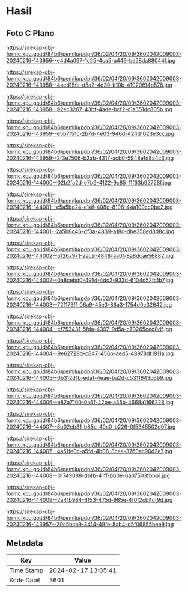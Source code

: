 # Hasil

## Foto C Plano

https://sirekap-obj-formc.kpu.go.id/84b6/pemilu/pdpr/36/02/04/20/09/3602042009003-20240216-143956--e4d4a097-1c25-4ca5-a449-be58da88044f.jpg

https://sirekap-obj-formc.kpu.go.id/84b6/pemilu/pdpr/36/02/04/20/09/3602042009003-20240216-143958--4aed15fe-d5a2-4d30-b10b-41020f94b578.jpg

https://sirekap-obj-formc.kpu.go.id/84b6/pemilu/pdpr/36/02/04/20/09/3602042009003-20240216-143958--92ec3267-43bf-4ade-bcf2-c1a351dc805b.jpg

https://sirekap-obj-formc.kpu.go.id/84b6/pemilu/pdpr/36/02/04/20/09/3602042009003-20240216-143959--e5b7f51c-2b7d-4e03-946d-424d1023e3cc.jpg

https://sirekap-obj-formc.kpu.go.id/84b6/pemilu/pdpr/36/02/04/20/09/3602042009003-20240216-143959--2f3e7506-b2ab-4317-acb0-5948e1d8a4c3.jpg

https://sirekap-obj-formc.kpu.go.id/84b6/pemilu/pdpr/36/02/04/20/09/3602042009003-20240216-144000--02b2fa2d-e7b9-4122-9c85-f1f63b92728f.jpg

https://sirekap-obj-formc.kpu.go.id/84b6/pemilu/pdpr/36/02/04/20/09/3602042009003-20240216-144001--e5a5bd24-e14f-408d-8198-44a109cc0be2.jpg

https://sirekap-obj-formc.kpu.go.id/84b6/pemilu/pdpr/36/02/04/20/09/3602042009003-20240216-144001--2a5b6c46-df3a-4839-a18c-dbe358ed8d8c.jpg

https://sirekap-obj-formc.kpu.go.id/84b6/pemilu/pdpr/36/02/04/20/09/3602042009003-20240216-144002--5126a971-2ac9-4848-aa0f-8a8dcae56882.jpg

https://sirekap-obj-formc.kpu.go.id/84b6/pemilu/pdpr/36/02/04/20/09/3602042009003-20240216-144002--0a8cebd0-4914-4dc2-933d-6104d52fc1b7.jpg

https://sirekap-obj-formc.kpu.go.id/84b6/pemilu/pdpr/36/02/04/20/09/3602042009003-20240216-144003--72f173ff-06a9-45e3-86a3-1754d0c32642.jpg

https://sirekap-obj-formc.kpu.go.id/84b6/pemilu/pdpr/36/02/04/20/09/3602042009003-20240216-144004--cf753431-5fda-4397-9d5a-c70265ced0df.jpg

https://sirekap-obj-formc.kpu.go.id/84b6/pemilu/pdpr/36/02/04/20/09/3602042009003-20240216-144004--9e62729d-c847-456b-aed5-48978df1911a.jpg

https://sirekap-obj-formc.kpu.go.id/84b6/pemilu/pdpr/36/02/04/20/09/3602042009003-20240216-144005--0b312d1b-edaf-4eae-ba2d-c5311643c699.jpg

https://sirekap-obj-formc.kpu.go.id/84b6/pemilu/pdpr/36/02/04/20/09/3602042009003-20240216-144006--e82a7100-0a6f-42be-a35b-4668a1166228.jpg

https://sirekap-obj-formc.kpu.go.id/84b6/pemilu/pdpr/36/02/04/20/09/3602042009003-20240216-144007--8b02eb31-b85c-40c0-b226-0f5345502d07.jpg

https://sirekap-obj-formc.kpu.go.id/84b6/pemilu/pdpr/36/02/04/20/09/3602042009003-20240216-144007--4a51fe0c-a5fd-4b08-8cee-3760ac90d2e7.jpg

https://sirekap-obj-formc.kpu.go.id/84b6/pemilu/pdpr/36/02/04/20/09/3602042009003-20240216-144008--01749088-dbfb-41ff-bb0e-6a07503fbbb1.jpg

https://sirekap-obj-formc.kpu.go.id/84b6/pemilu/pdpr/36/02/04/20/09/3602042009003-20240216-144009--2a41b984-6f53-475d-985e-4f0f2cb4cf9d.jpg

https://sirekap-obj-formc.kpu.go.id/84b6/pemilu/pdpr/36/02/04/20/09/3602042009003-20240216-143957--20c5bca9-3414-49fe-8ab4-d5f06855bee9.jpg


## Metadata

| Key        | Value               |
| ---------- | ------------------- |
| Time Stamp | 2024-02-17 13:05:41 |
| Kode Dapil | 3601                |



